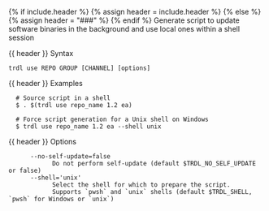 {% if include.header %}
{% assign header = include.header %}
{% else %}
{% assign header = "###" %}
{% endif %}
Generate script to update software binaries in the background and use local ones within a shell session

{{ header }} Syntax

```shell
trdl use REPO GROUP [CHANNEL] [options]
```

{{ header }} Examples

```shell
  # Source script in a shell
  $ . $(trdl use repo_name 1.2 ea)

  # Force script generation for a Unix shell on Windows
  $ trdl use repo_name 1.2 ea --shell unix

```

{{ header }} Options

```shell
      --no-self-update=false
            Do not perform self-update (default $TRDL_NO_SELF_UPDATE or false)
      --shell='unix'
            Select the shell for which to prepare the script. 
            Supports `pwsh` and `unix` shells (default $TRDL_SHELL, `pwsh` for Windows or `unix`)
```

